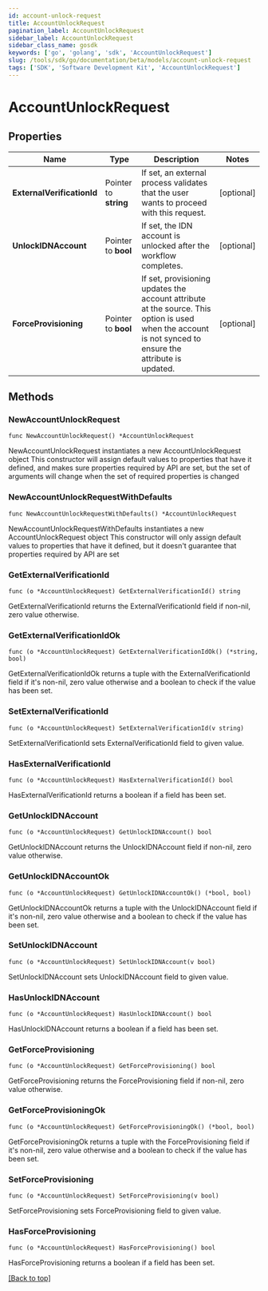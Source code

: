 ```yaml
---
id: account-unlock-request
title: AccountUnlockRequest
pagination_label: AccountUnlockRequest
sidebar_label: AccountUnlockRequest
sidebar_class_name: gosdk
keywords: ['go', 'golang', 'sdk', 'AccountUnlockRequest'] 
slug: /tools/sdk/go/documentation/beta/models/account-unlock-request
tags: ['SDK', 'Software Development Kit', 'AccountUnlockRequest']
---
```


# AccountUnlockRequest

## Properties

Name | Type | Description | Notes
------------ | ------------- | ------------- | -------------
**ExternalVerificationId** | Pointer to **string** | If set, an external process validates that the user wants to proceed with this request. | [optional] 
**UnlockIDNAccount** | Pointer to **bool** | If set, the IDN account is unlocked after the workflow completes. | [optional] 
**ForceProvisioning** | Pointer to **bool** | If set, provisioning updates the account attribute at the source.   This option is used when the account is not synced to ensure the attribute is updated. | [optional] 

## Methods

### NewAccountUnlockRequest

`func NewAccountUnlockRequest() *AccountUnlockRequest`

NewAccountUnlockRequest instantiates a new AccountUnlockRequest object
This constructor will assign default values to properties that have it defined,
and makes sure properties required by API are set, but the set of arguments
will change when the set of required properties is changed

### NewAccountUnlockRequestWithDefaults

`func NewAccountUnlockRequestWithDefaults() *AccountUnlockRequest`

NewAccountUnlockRequestWithDefaults instantiates a new AccountUnlockRequest object
This constructor will only assign default values to properties that have it defined,
but it doesn't guarantee that properties required by API are set

### GetExternalVerificationId

`func (o *AccountUnlockRequest) GetExternalVerificationId() string`

GetExternalVerificationId returns the ExternalVerificationId field if non-nil, zero value otherwise.

### GetExternalVerificationIdOk

`func (o *AccountUnlockRequest) GetExternalVerificationIdOk() (*string, bool)`

GetExternalVerificationIdOk returns a tuple with the ExternalVerificationId field if it's non-nil, zero value otherwise
and a boolean to check if the value has been set.

### SetExternalVerificationId

`func (o *AccountUnlockRequest) SetExternalVerificationId(v string)`

SetExternalVerificationId sets ExternalVerificationId field to given value.

### HasExternalVerificationId

`func (o *AccountUnlockRequest) HasExternalVerificationId() bool`

HasExternalVerificationId returns a boolean if a field has been set.

### GetUnlockIDNAccount

`func (o *AccountUnlockRequest) GetUnlockIDNAccount() bool`

GetUnlockIDNAccount returns the UnlockIDNAccount field if non-nil, zero value otherwise.

### GetUnlockIDNAccountOk

`func (o *AccountUnlockRequest) GetUnlockIDNAccountOk() (*bool, bool)`

GetUnlockIDNAccountOk returns a tuple with the UnlockIDNAccount field if it's non-nil, zero value otherwise
and a boolean to check if the value has been set.

### SetUnlockIDNAccount

`func (o *AccountUnlockRequest) SetUnlockIDNAccount(v bool)`

SetUnlockIDNAccount sets UnlockIDNAccount field to given value.

### HasUnlockIDNAccount

`func (o *AccountUnlockRequest) HasUnlockIDNAccount() bool`

HasUnlockIDNAccount returns a boolean if a field has been set.

### GetForceProvisioning

`func (o *AccountUnlockRequest) GetForceProvisioning() bool`

GetForceProvisioning returns the ForceProvisioning field if non-nil, zero value otherwise.

### GetForceProvisioningOk

`func (o *AccountUnlockRequest) GetForceProvisioningOk() (*bool, bool)`

GetForceProvisioningOk returns a tuple with the ForceProvisioning field if it's non-nil, zero value otherwise
and a boolean to check if the value has been set.

### SetForceProvisioning

`func (o *AccountUnlockRequest) SetForceProvisioning(v bool)`

SetForceProvisioning sets ForceProvisioning field to given value.

### HasForceProvisioning

`func (o *AccountUnlockRequest) HasForceProvisioning() bool`

HasForceProvisioning returns a boolean if a field has been set.


[[Back to top]](#) 


